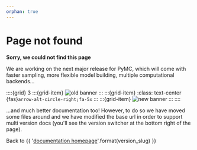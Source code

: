 ```yaml
---
orphan: true
---
```


# Page not found

**Sorry, we could not find this page**

We are working on the next major release for PyMC,
which will come with faster sampling, more flexible
model building, multiple computational backends...

::::{grid} 3
:::{grid-item}
![old banner](https://raw.githubusercontent.com/pymc-devs/pymc/v3/docs/logos/svg/PyMC3_banner.svg)
:::
:::{grid-item}
:class: text-center
{fas}`arrow-alt-circle-right;fa-5x`
:::
:::{grid-item}
![new banner](https://raw.githubusercontent.com/pymc-devs/pymc/main/docs/logos/svg/PyMC_banner.svg)
:::
::::

...and much better documentation too! However, to
do so we have moved some files around and we have
modified the base url in order to support multi version docs
(you'll see the version switcher at the bottom right of the page).

Back to {{ '[documentation homepage](https://docs.pymc.io/en/{}/)'.format(version_slug) }}
